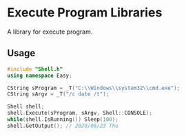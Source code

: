 # Execute Program Libraries
A library for execute program.

## Usage

```cpp
#include "Shell.h"
using namespace Easy;

CString sProgram = _T("C:\\Windows\\system32\\cmd.exe");
CString sArgv = _T("/c date /t");

Shell shell;
shell.Execute(sProgram, sArgv, Shell::CONSOLE);
while(shell.IsRunning()) Sleep(100);
shell.GetOutput(); // 2020/06/23 Thu 

```
